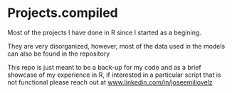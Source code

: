 # Projects.compiled
Most of the projects I have done in R since I started as a begining.

They are very disorganized, however, most of the data used in the models can also be found in the repository

This repo is just meant to be a back-up for my code and as a brief showcase of my experience in R,
if interested in a particular script that is not functional please reach out at www.linkedin.com/in/joseemiliovelz
